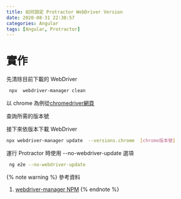 ```yaml
---
title: 如何設定 Protractor WebDriver Version
date: 2020-08-31 22:38:57
categories: Angular
tags: [Angular, Protractor]
---
```


# 實作
先清除目前下載的 WebDriver

<!--more-->

```bash 
 npx  webdriver-manager clean
```
 
以 chrome 為例從[chromedriver網頁](http://chromedriver.chromium.org/)
 
查詢所需的版本號
 
接下來依版本下載 WebDriver
 
```bash
npx webdriver-manager update  --versions.chrome  [chrome版本號]
```
 
運行 Protractor 時使用 --no-webdriver-update 選項
 
```bash
 ng e2e --no-webdriver-update
```

{% note warning %}
參考資料
1. [webdriver-manager NPM](https://www.npmjs.com/package/webdriver-manager)
{% endnote %}
